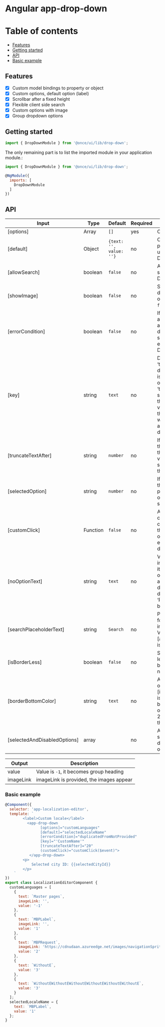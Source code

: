 # Angular app-drop-down

# Table of contents

* [Features](#features)
* [Getting started](#getting-started)
* [API](#api)
* [Basic example](#basic-example)

## Features

* [x] Custom model bindings to property or object
* [x] Custom options, default option (label)
* [x] Scrollbar after a fixed height
* [x] Flexible client side search
* [x] Custom options with image
* [x] Group dropdown options

## Getting started

```js
import { DropDownModule } from '@once/ui/lib/drop-down';
````

The only remaining part is to list the imported module in your application module.:

```js
import { DropDownModule } from '@once/ui/lib/drop-down';

@NgModule({
  imports: [
    DropDownModule
  ]
})
```

## API

| Input            | Type            | Default                 | Required | Description                                                                                         |
| ---------------- | --------------- | ----------------------- | -------- | --------------------------------------------------------------------------------------------------- |
| [options]        | Array<NgOption> | `[]`                    | yes      | Options array                                                                                       |
| [default]        | Object          | `{text: '', value: ''}` | no       | Object property to use for label. Default `label`.                                                   |
| [allowSearch]    | boolean         | `false`                 | no       | Allow to search value. Default `false`.                                                              |
| [showImage]    | boolean         | `false`                 | no       | Show image in dropdown option. Default `false`.                                                              |
| [errorCondition] | boolean         | `false`                 | no       | If form control and there is any error, the drop down is sorrounded by error class. Default `false`. |
| [key]            | string          | `text`                  | no       | Default key is ‘text’. If the default value is changed other then ‘text’, then we should have that changed value of key in the object as well to get the appropriate dropdown list.                    |
| [truncateTextAfter]            | string          | `number`                  | no       | If non-zero then truncate the option value and suffix it with three dots (...).
| [selectedOption]            | string          | `number`                  | no       | If non-zero then makes a particular option selected.
| [customClick]    | Function        | `false`                 | no       | Allow to create custom click function that is invoked onChange event of drop down.                  |
| [noOptionText]    | string        | `text`                 | no       | Value to show in dd option if it have no options. If attribute is not defined, it will display ‘Please select’ by default.                  |
| [searchPlaceholderText]    | string        | `Search`                 | no       | Placeholder for search input field. Visible, only if [allowSearch] is true.                 |
| [isBorderLess]    | boolean        | `false`                 | no       | Set left/top/right border to none.                  |
| [borderBottomColor]    | string        | `text`                 | no       | Application only if [isBorderLess] is true. It will be displayed on click with 2px border at the bottom.                  |
| [selectedAndDisabledOptions]    | array        |                   | no       | Array of pre-selected and disabled options.                 |

| Output    | Description                              |
| --------- | ---------------------------------------- |
| value     | Value is `-1`, it becomes group heading  |
| imageLink | imageLink is provided, the images appear |


### Basic example

```js
@Component({
  selector: 'app-localization-editor',
  template: `
        <label>Custom locale</label>
          <app-drop-down
                [options]="customLanguages"
                [default]="selectedLocaleName"
                [errorCondition]="duplicatedFromNotProvided"
                [key]="'CustomName'"
                [truncateTextAfter]="20"
                (customClick)="customClick($event)">
           </app-drop-down>
        <p>
            Selected city ID: {{selectedCityId}}
        </p>
    `
})
export class LocalizationEditorComponent {
  customLanguages = [
    {
      text: `Master pages`,
      imageLink: '',
      value: '-1'
    },
    {
      text: `MBPLabel`,
      imageLink: '',
      value: '1'
    },
    {
      text: `MBPRequest`,
      imageLink: 'https://cdnudaan.azureedge.net/images/navigationSprite.png',
      value: '2'
    },
    {
      text: `WithoutE`,
      value: '3'
    },
    {
      text: `WithoutEWithoutEWithoutEWithoutEWithoutEWithoutE`,
      value: '3'
    }
  ];
  selectedLocaleName = {
    text: `MBPLabel`,
    value: '1'
  };
}
```
